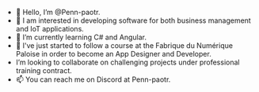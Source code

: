 - 👋 Hello, I’m @Penn-paotr.
- 👀 I am interested in developing software for both business management and IoT applications.
- 🌱 I’m currently learning C# and Angular.
- 💞️ I've just started to follow a course at the Fabrique du Numérique Paloise in order to become an App Designer and Developer.
-  I’m looking to collaborate on challenging projects under professional training contract.
- 📫 You can reach me on Discord  at Penn-paotr.
  

<!---
Penn-paotr/Penn-paotr is a ✨ special ✨ repository because its `README.md` (this file) appears on your GitHub profile.
You can click the Preview link to take a look at your changes.
--->
